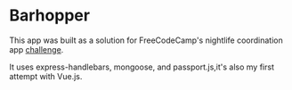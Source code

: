 # Barhopper

This app was built as a solution for FreeCodeCamp's nightlife coordination app [challenge](https://www.freecodecamp.org/challenges/build-a-nightlife-coordination-app).

It uses express-handlebars, mongoose, and passport.js,it's also my first attempt with Vue.js.
